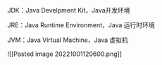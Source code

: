 JDK：Java Develpment Kit，Java开发环境

JRE：Java Runtime Environment，Java 运行时环境

JVM：Java Virtual Machine，Java 虚拟机

![[Pasted image 20221001120600.png]]
